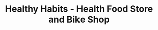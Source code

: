 ---
title: "Healthy Habits - Health Food Store and Bike Shop"
url: /port-alberni/healthy-habits-health-food-store-and-bike-shop/
shop: health food
---